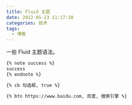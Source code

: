 ```yaml
---
title: Fluid 主题
date: 2022-05-23 11:17:18
categories: 技术
tags:
  - 博客
---
```

一些 Fluid 主题语法。

<!-- more -->
```markdown
{% note success %}
success
{% endnote %}

{% cb 勾选框, true %}

{% btn https://www.baidu.com, 百度, 搜索引擎 %}
```

